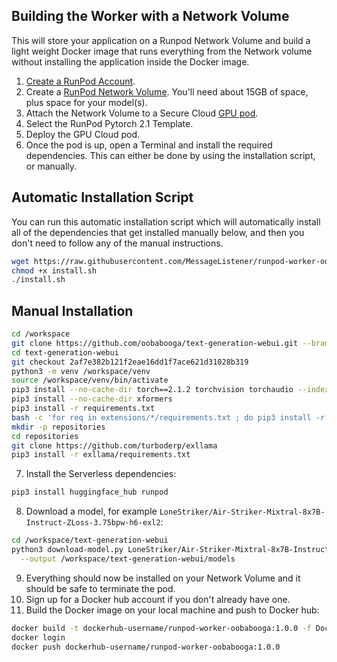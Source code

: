 ## Building the Worker with a Network Volume

This will store your application on a Runpod Network Volume and
build a light weight Docker image that runs everything
from the Network volume without installing the application
inside the Docker image.

1. [Create a RunPod Account](https://runpod.io?ref=2xxro4sy).
2. Create a [RunPod Network Volume](https://www.runpod.io/console/user/storage). You'll need about 15GB of space, plus space for your model(s).
3. Attach the Network Volume to a Secure Cloud [GPU pod](https://www.runpod.io/console/gpu-secure-cloud).
4. Select the RunPod Pytorch 2.1 Template.
5. Deploy the GPU Cloud pod.
6. Once the pod is up, open a Terminal and install the required
   dependencies. This can either be done by using the installation
   script, or manually.

## Automatic Installation Script

You can run this automatic installation script which will
automatically install all of the dependencies that get installed
manually below, and then you don't need to follow any of the
manual instructions.

```bash
wget https://raw.githubusercontent.com/MessageListener/runpod-worker-oobabooga2/main/scripts/install.sh
chmod +x install.sh
./install.sh
```

## Manual Installation

```bash
cd /workspace
git clone https://github.com/oobabooga/text-generation-webui.git --branch snapshot-2023-10-29
cd text-generation-webui
git checkout 2af7e382b121f2eae16dd1f7ace621d31028b319
python3 -m venv /workspace/venv
source /workspace/venv/bin/activate
pip3 install --no-cache-dir torch==2.1.2 torchvision torchaudio --index-url https://download.pytorch.org/whl/cu121
pip3 install --no-cache-dir xformers
pip3 install -r requirements.txt
bash -c 'for req in extensions/*/requirements.txt ; do pip3 install -r "$req" ; done'
mkdir -p repositories
cd repositories
git clone https://github.com/turboderp/exllama
pip3 install -r exllama/requirements.txt
```

7. Install the Serverless dependencies:

```bash
pip3 install huggingface_hub runpod
```

8. Download a model, for example `LoneStriker/Air-Striker-Mixtral-8x7B-Instruct-ZLoss-3.75bpw-h6-exl2`:

```bash
cd /workspace/text-generation-webui
python3 download-model.py LoneStriker/Air-Striker-Mixtral-8x7B-Instruct-ZLoss-3.75bpw-h6-exl2 \
  --output /workspace/text-generation-webui/models
```

9. Everything should now be installed on your Network Volume and it
   should be safe to terminate the pod.
10. Sign up for a Docker hub account if you don't already have one.
11. Build the Docker image on your local machine and push to Docker hub:

```bash
docker build -t dockerhub-username/runpod-worker-oobabooga:1.0.0 -f Dockerfile.Network_Volume .
docker login
docker push dockerhub-username/runpod-worker-oobabooga:1.0.0
```
